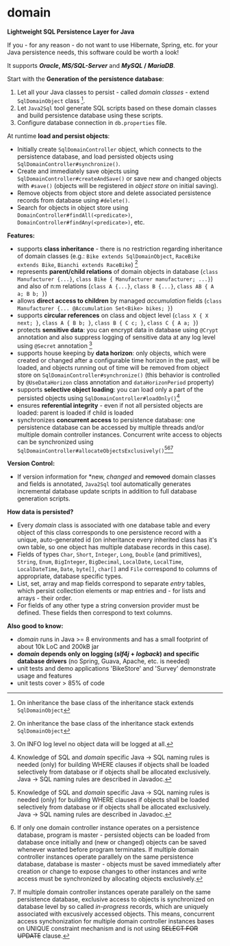 # domain
**Lightweight SQL Persistence Layer for Java**

If you - for any reason - do not want to use Hibernate, Spring, etc. for your Java persistence needs, this software could be worth a look! 

It supports ***Oracle*, *MS/SQL-Server*** and ***MySQL* / *MariaDB***.

Start with the **Generation of the persistence database**:
1. Let all your Java classes to persist - called *domain classes* - extend `SqlDomainObject` class [^1]. 
2. Let `Java2Sql` tool generate SQL scripts based on these domain classes and build persistence database using these scripts.
3. Configure database connection in `db.properties` file.

At runtime **load and persist objects**:
- Initially create `SqlDomainController` object, which connects to the persistence database, and load persisted objects using `SqlDomainController#synchronize()`.
- Create and immediately save objects using `SqlDomainController#createAndSave()` or save new and changed objects with `#save()` (objects will be registered in *object store* on initial saving).
- Remove objects from object store and delete associated persistence records from database using `#delete()`.
- Search for objects in object store using `DomainController#findAll(<predicate>)`, `DomainController#findAny(<predicate>)`, etc.

**Features:**
- supports **class inheritance** - there is no restriction regarding inheritance of domain classes (e.g.: `Bike extends SqlDomainObject`, `RaceBike extends Bike`, `Bianchi extends RaceBike`) [^1]
- represents **parent/child relations** of domain objects in database (`class Manufacturer {...}`, `class Bike { Manufacturer manufacturer; ...}`) and also of n:m relations (`class A {...}`, `class B {...}`, `class AB { A a; B b; }`)
- allows **direct access to children** by managed *accumulation* fields (`class Manufacturer {... @Accumulation Set<Bike> bikes; }`)
- supports **circular references** on class and object level (`class X { X next; }`, `class A { B b; }`, `class B { C c; }`, `class C { A a; }`)
- protects **sensitive data**: you can encrypt data in database using `@Crypt` annotation and also suppress logging of sensitive data at any log level using `@Secret` annotation [^2]
- supports house keeping by **data horizon**: only objects, which were created or changed after a configurable time horizon in the past, will be loaded, and objects running out of time will be removed from object store on `SqlDomainController#synchronize()` (this behavior is controlled by `@UseDataHorizon` class annotation and `dataHorizonPeriod` property)
- supports **selective object loading**: you can load only a part of the persisted objects using `SqlDomainController#loadOnly()`[^3]
- ensures **referential integrity** - even if not all persisted objects are loaded: parent is loaded if child is loaded
- synchronizes **concurrent access** to persistence database: one persistence database can be accessed by multiple threads and/or multiple domain controller instances. Concurrent write access to objects can be synchronized using `SqlDomainController#allocateObjectsExclusively()`[^3][^4][^5]

[^1]: On inheritance the base class of the inheritance stack extends `SqlDomainObject`
[^2]: On INFO log level no object data will be logged at all. 
[^3]: Knowledge of SQL and *domain* specific Java -> SQL naming rules is needed (only) for building WHERE clauses if objects shall be loaded selectively from database or if objects shall be allocated exclusively. Java -> SQL naming rules are described in Javadoc.
[^4]: If only one domain controller instance operates on a persistence database, program is master - persisted objects can be loaded from database once initially and (new or changed) objects can be saved whenever wanted before program terminates. If multiple domain controller instances operate parallely on the same persistence database, database is master - objects must be saved immediately after creation or change to expose changes to other instances and write access must be synchronized by allocating objects exclusively.
[^5]: If multiple domain controller instances operate parallely on the same persistence database, exclusive access to objects is synchronized on database level by so called *in-progress* records, which are uniquely associated with excusively accessed objects. This means, concurrent access synchonization for multiple domain controller instances bases on UNIQUE constraint mechanism and is not using ~~SELECT FOR UPDATE~~ clause.

**Version Control:** 
- If version information for \*new, *changed* and ~~removed~~ domain classes and fields is annotated, `Java2Sql` tool automatically generates incremental database update scripts in addition to full database generation scripts.

**How data is persisted?**
- Every *domain* class is associated with one database table and every object of this class corresponds to one persistence record with a unique, auto-generated id (on inheritance every inherited class has it's own table, so one object has multiple database records in this case).
- Fields of types `Char`, `Short`, `Integer`, `Long`, `Double` (and primitives), `String`, `Enum`, `BigInteger`, `BigDecimal`, `LocalDate`, `LocalTime`, `LocalDateTime`, `Date`, `byte[]`, `char[]` and `File` correspond to columns of appropriate, database specific types.
- List, set, array and map fields correspond to separate *entry* tables, which persist collection elements or map entries and - for lists and arrays - their order.
- For fields of any other type a string conversion provider must be defined. These fields then correspond to text columns.

**Also good to know:**
- *domain* runs in Java >= 8 environments and has a small footprint of about 10k LoC and 200kB jar
- ***domain* depends only on logging (*slf4j* + *logback*) and specific database drivers** (no Spring, Guava, Apache, etc. is needed)
- unit tests and demo applications 'BikeStore' and 'Survey' demonstrate usage and features  
- unit tests cover > 85% of code
